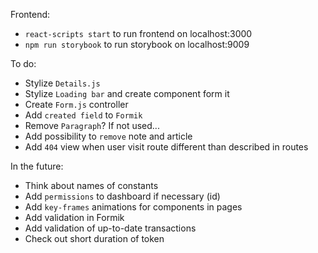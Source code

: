 Frontend:
- `react-scripts start` to run frontend on localhost:3000
- `npm run storybook` to run storybook on localhost:9009

To do:
- Stylize `Details.js`
- Stylize `Loading bar` and create component form it
- Create `Form.js` controller
- Add `created field` to `Formik`
- Remove `Paragraph`? If not used...
- Add possibility to `remove` note and article
- Add `404` view when user visit route different than described in routes

In the future:
- Think about names of constants
- Add `permissions` to dashboard if necessary (id)
- Add `key-frames` animations for components in pages
- Add validation in Formik
- Add validation of up-to-date transactions
- Check out short duration of token
